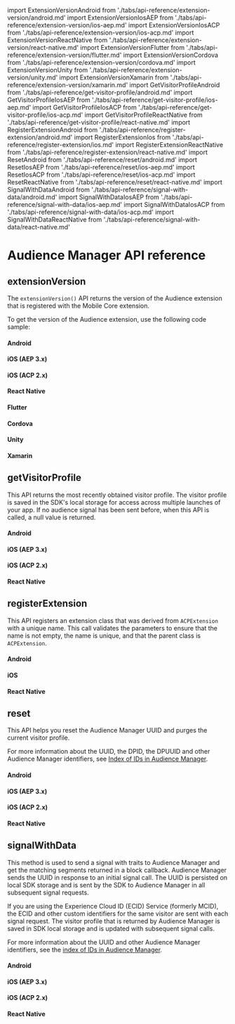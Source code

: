 import ExtensionVersionAndroid from './tabs/api-reference/extension-version/android.md'
import ExtensionVersionIosAEP from './tabs/api-reference/extension-version/ios-aep.md'
import ExtensionVersionIosACP from './tabs/api-reference/extension-version/ios-acp.md'
import ExtensionVersionReactNative from './tabs/api-reference/extension-version/react-native.md'
import ExtensionVersionFlutter from './tabs/api-reference/extension-version/flutter.md'
import ExtensionVersionCordova from './tabs/api-reference/extension-version/cordova.md'
import ExtensionVersionUnity from './tabs/api-reference/extension-version/unity.md'
import ExtensionVersionXamarin from './tabs/api-reference/extension-version/xamarin.md'
import GetVisitorProfileAndroid from './tabs/api-reference/get-visitor-profile/android.md'
import GetVisitorProfileIosAEP from './tabs/api-reference/get-visitor-profile/ios-aep.md'
import GetVisitorProfileIosACP from './tabs/api-reference/get-visitor-profile/ios-acp.md'
import GetVisitorProfileReactNative from './tabs/api-reference/get-visitor-profile/react-native.md'
import RegisterExtensionAndroid from './tabs/api-reference/register-extension/android.md'
import RegisterExtensionIos from './tabs/api-reference/register-extension/ios.md'
import RegisterExtensionReactNative from './tabs/api-reference/register-extension/react-native.md'
import ResetAndroid from './tabs/api-reference/reset/android.md'
import ResetIosAEP from './tabs/api-reference/reset/ios-aep.md'
import ResetIosACP from './tabs/api-reference/reset/ios-acp.md'
import ResetReactNative from './tabs/api-reference/reset/react-native.md'
import SignalWithDataAndroid from './tabs/api-reference/signal-with-data/android.md'
import SignalWithDataIosAEP from './tabs/api-reference/signal-with-data/ios-aep.md'
import SignalWithDataIosACP from './tabs/api-reference/signal-with-data/ios-acp.md'
import SignalWithDataReactNative from './tabs/api-reference/signal-with-data/react-native.md'

# Audience Manager API reference

## extensionVersion

The `extensionVersion()` API returns the version of the Audience extension that is registered with the Mobile Core extension.

To get the version of the Audience extension, use the following code sample:

<TabsBlock orientation="horizontal" slots="heading, content" repeat="8"/>

#### Android

<ExtensionVersionAndroid/>

#### iOS (AEP 3.x)

<ExtensionVersionIosAEP/>

#### iOS (ACP 2.x)

<ExtensionVersionIosACP/>

#### React Native

<ExtensionVersionReactNative/>

#### Flutter

<ExtensionVersionFlutter/>

#### Cordova

<ExtensionVersionCordova/>

#### Unity

<ExtensionVersionUnity/>

#### Xamarin

<ExtensionVersionXamarin/>

## getVisitorProfile

This API returns the most recently obtained visitor profile. The visitor profile is saved in the SDK's local storage for access across multiple launches of your app. If no audience signal has been sent before, when this API is called, a null value is returned.

<TabsBlock orientation="horizontal" slots="heading, content" repeat="4"/>

#### Android

<GetVisitorProfileAndroid/>

#### iOS (AEP 3.x)

<GetVisitorProfileIosAEP/>

#### iOS (ACP 2.x)

<GetVisitorProfileIosACP/>

#### React Native

<GetVisitorProfileReactNative/>

## registerExtension

This API registers an extension class that was derived from `ACPExtension` with a unique name. This call validates the parameters to ensure that the name is not empty, the name is unique, and that the parent class is `ACPExtension`.

<TabsBlock orientation="horizontal" slots="heading, content" repeat="3"/>

#### Android

<RegisterExtensionAndroid/>

#### iOS

<RegisterExtensionIos/>

#### React Native

<RegisterExtensionReactNative/>

## reset

This API helps you reset the Audience Manager UUID and purges the current visitor profile.

<InlineAlert variant="info" slots="text"/>

For more information about the UUID, the DPID, the DPUUID and other Audience Manager identifiers, see [Index of IDs in Audience Manager](https://experienceleague.adobe.com/docs/audience-manager/user-guide/reference/ids-in-aam.html?lang=en).

<TabsBlock orientation="horizontal" slots="heading, content" repeat="4"/>

#### Android

<ResetAndroid/>

#### iOS (AEP 3.x)

<ResetIosAEP/>

#### iOS (ACP 2.x)

<ResetIosACP/>

#### React Native

<ResetReactNative/>

## signalWithData

This method is used to send a signal with traits to Audience Manager and get the matching segments returned in a block callback. Audience Manager sends the UUID in response to an initial signal call. The UUID is persisted on local SDK storage and is sent by the SDK to Audience Manager in all subsequent signal requests.

If you are using the Experience Cloud ID (ECID) Service (formerly MCID), the ECID and other custom identifiers for the same visitor are sent with each signal request. The visitor profile that is returned by Audience Manager is saved in SDK local storage and is updated with subsequent signal calls.

<InlineAlert variant="info" slots="text"/>

For more information about the UUID and other Audience Manager identifiers, see the [index of IDs in Audience Manager](https://experienceleague.adobe.com/docs/audience-manager/user-guide/reference/ids-in-aam.html?lang=en).

<TabsBlock orientation="horizontal" slots="heading, content" repeat="4"/>

#### Android

<SignalWithDataAndroid/>

#### iOS (AEP 3.x)

<SignalWithDataIosAEP/>

#### iOS (ACP 2.x)

<SignalWithDataIosACP/>

#### React Native

<SignalWithDataReactNative/>
